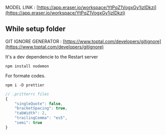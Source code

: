 
MODEL LINK : [https://app.eraser.io/workspace/YtPqZ1VogxGy1jzIDkzj](https://app.eraser.io/workspace/YtPqZ1VogxGy1jzIDkzj)

## While setup folder
GIT IGNORE GENERATOR : [https://www.toptal.com/developers/gitignore](https://www.toptal.com/developers/gitignore)

It's a dev dependencie to the 
Restart server
```
npm install nodemon
```
For formate codes.
```
npm i -D prettier
```
```js
// .pritterrc files
{
    "singleQuote": false,
    "bracketSpacing": true,
    "tabWidth": 2,
    "trailingComma": "es5",
    "semi": true
}

```